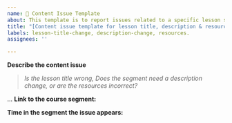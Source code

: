 ```yaml
---
name: 🐛 Content Issue Template
about: This template is to report issues related to a specific lesson segment. The issue should be related to a lesson title, description or resource. 
title: "[Content issue template for lesson title, description & resources] "
labels: lesson-title-change, description-change, resources. 
assignees: ''

---
```


**Describe the content issue**
> <em> Is the lesson title wrong, Does the segment need a description change, or are the resources incorrect? </em>

...
**Link to the course segment:**

**Time in the segment the issue appears:** 
